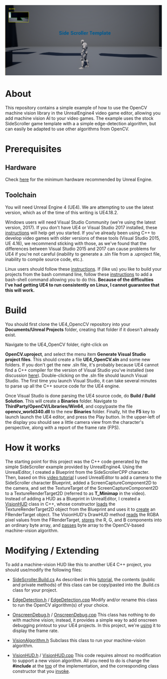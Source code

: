<img src="ue4opencv.png" width=800>

# About
This repository contains a simple example of how to use the OpenCV machine vision library in the UnrealEngine4
video game editor, allowing you add machine vision AI to your video games.  The example uses the stock SideScroller
game template with a a simple edge-detection algorithm, but can easily be
adapted to use other algorithms from OpenCV.

# Prerequisites

## Hardware

Check [here](https://docs.unrealengine.com/latest/INT/GettingStarted/RecommendedSpecifications/)
for the minimum hardware recommended by Unreal Engine.

## Toolchain

You will need Unreal Engine 4 (UE4). We are attempting to use the latest version, which as of the time of this
writing is UE4.18.2.  

Windows users will need Visual Studio Community (we're using the latest version, 2017).
If you don't have UE4 or Visual Studio 2017 installed, these
[instructions](https://docs.unrealengine.com/latest/INT/Programming/Development/VisualStudioSetup/#visualstudio2017users) 
will help get you started. If you've already been using C++ to develop video games with
older versions of these tools (Visual Studio 2015, UE 4.16), we recommend sticking with those, as we've found that
the differences between Visual Studio 2015 and 2017 can cause problems for UE4 if you're not careful (inability
to generate a .sln file from a .uproject file, inability to compile source code, etc.).

Linux users should follow these
[instructions](https://wiki.unrealengine.com/Building\_On\_Linux).  If (like
us) you like to build your projects from the bash command line, follow these
[instructions](https://forums.unrealengine.com/development-discussion/c-gameplay-programming/97022-linux-how-to-compile-c-scripts-from-terminal) to add a bash-shell command allowing you to do this.  <b>Because of the difficulties I've had getting
UE4 to run consistently on Linux, I cannot guarantee that this will work.</b>

# Build

You should first clone the UE4_OpencCV repository into your <b>Documents/Unreal Projects</b> folder, creating
that folder if it doesn't already exist.

Navigate to the UE4_OpenCV folder, right-click on

<b>OpenCV.uproject</b>, and select the menu item <b>Generate Visual Studio project files</b>.  This
should create a file <b>UE4_OpenCV.sln</b> and some new folders.
If you don't get the new .sln file, it's probably because UE4 cannot find a C++ compiler for
the version of Visual Studio you've installed (see discussion 
[here](https://docs.unrealengine.com/latest/INT/Programming/Development/VisualStudioSetup/#beforesetting-upyourue4-to-vsworkflow)).  Double-clicking on the .sln file should launch Visual Studio.  The first time you
launch Visual Studio, it can take several minutes to parse up all the C++ source
code for the UE4 engine.  

Once Visual Studio is done parsing the UE4 source code, do <b>Build / Build Solution</b>.  This will create
a <b>Binaries</b> folder.  Navigate to <b>ThirdParty/OpenCV/Libraries/Win64</b>, and copy/paste the 
file <b>opencv_world340.dll</b> to the new <b>Binaries</b> folder.  Finally, hit the <b>F5</b> key to launch
launch the UE4 editor, and press the Play button. In the upper-left of the display you should see a little 
camera view from the character's perspective, along with a report of the frame rate (FPS).

# How it works

The starting point for this project was the C++ code generated by the simple SideScroller example provided by 
UnrealEngine4.  Using the UnrealEditor, I created a Blueprint from the SideScrollerCPP character.
Then, based on this [video tutorial](https://www.youtube.com/watch?v=adYVI5XYmoI) I
used UnrealEditor to add a camera to the SideScroller character Blueprint, added a ScreenCaptureComponent2D
to the camera, and set the TextureTarget of the ScreenCaptureComponent2D to a TextureRenderTarget2D (referred to
as <b>T_Minimap</b> in the video).  Instead of adding a HUD as a Blueprint in UnrealEditor, I created
a [VisionHUD](Source/SideScrollerCPP/VisionHUD.h) class in C++, whose
constructor [loads](Source/SideScrollerCPP/VisionHUD.cpp#L16-L20)
the TextureRenderTarget2D object from the Blueprint and uses it to
[create](Source/SideScrollerCPP/VisionHUD.cpp#L22-L30) an FRenderTarget object.  The VisionHUD's DrawHUD method
[reads](Source/SideScrollerCPP/VisionHUD.cpp#L53-L54) the RGBA pixel values from the FRenderTarget,
[stores](Source/SideScrollerCPP/VisionHUD.cpp#L65-L67) the R, G, and B components into an ordinary
byte array, and [passes](Source/SideScrollerCPP/VisionHUD.cpp#L81-82) byte array to the OpenCV-based
machine-vision algorithm.

# Modifying / Extending

To add a machine-vision HUD like this to another UE4 C++ project, you should use/modify the following files:

* [SideScroller.Build.cs](Source/SideScrollerCPP/SideScrollerCPP.Build.cs) As described in this 
[tutorial](https://wiki.unrealengine.com/Detailed_Account_Of_Integrating_OpenCV_Into_UE4_With_VS2017),
the contents (public and private methods) of this class can be copy/pasted into the .Build.cs class for your
project.

* [EdgeDetection.h](Source/SideScrollerCPP/EdgeDetection.h) / 
[EdgeDetection.cpp](Source/SideScrollerCPP/EdgeDetection.cpp) Modify and/or rename this class to run the
OpenCV algorithm(s) of your choice.

* [OnscreenDebug.h](Source/SideScrollerCPP/OnscreenDebug.h) / 
[OnscreenDebug.cpp](Source/SideScrollerCPP/OnscreenDebug.cpp) This class has nothing to do with machine vision; instead,
it provides a simple way to add onscreen debugging printout to your UE4 projects.  In this project, we're
[using](Source/SideScrollerCPP/SideScrollerCPPCharacter.cpp#L65-L70)  it to display the frame rate.

* [VisionAlgorithm.h](Source/SideScrollerCPP/VisionAlgorithm.h) Subclass this class to run your machine-vision 
algorithm.

* [VisionHUD.h](Source/SideScrollerCPP/VisionHUD.h) / 
[VisionHUD.cpp](Source/SideScrollerCPP/VisionHUD.cpp) This code requires almost no modification to support a new
vision algorithm.  All you need to do is change the <b>#include</b> at the 
[top](Source/SideScrollerCPP/VisionHUD.cpp#L13-L14) of the implementation, and the corresponding class constructor that
you [invoke](Source/SideScrollerCPP/VisionHUD.cpp#L37-L38).





